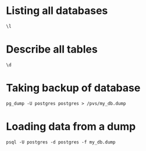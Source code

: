 # Listing all databases
`\l`

# Describe all tables
`\d` 

# Taking backup of database
`pg_dump -U postgres postgres > /pvs/my_db.dump`

# Loading data from a dump
`psql -U postgres -d postgres -f my_db.dump`
